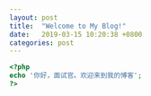 ```yaml
---
layout: post
title:  "Welcome to My Blog!"
date:   2019-03-15 10:20:38 +0800
categories: post
---
```

```php
<?php
echo '你好，面试官。欢迎来到我的博客';
?>
```